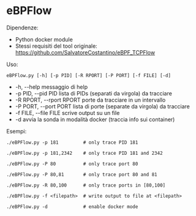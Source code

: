# eBPFlow

Dipendenze:
  - Python docker module
  - Stessi requisiti del tool originale: https://github.com/SalvatoreCostantino/eBPF_TCPFlow

Uso:
  ```
  eBPFlow.py [-h] [-p PID] [-R RPORT] [-P PORT] [-f FILE] [-d]
  ```
  - -h, --help            messaggio di help
  - -p PID, --pid PID     lista di PIDs (separati da virgola) da tracciare
  - -R RPORT, --rport RPORT
                        porte da tracciare in un intervallo
  - -P PORT, --port PORT  lista di porte (separate da virgola) da tracciare
  - -f FILE, --file FILE  scrive output su un file
  - -d                    avvia la sonda in modalità docker (traccia info sui container)

Esempi:
  ``` 
  ./eBPFlow.py -p 181         # only trace PID 181 
   
  ./eBPFlow.py -p 181,2342    # only trace PID 181 and 2342 
 
  ./eBPFlow.py -P 80          # only trace port 80
  
  ./eBPFlow.py -P 80,81       # only trace port 80 and 81 
  
  ./eBPFlow.py -R 80,100      # only trace ports in [80,100] 
  
  ./eBPFlow.py -f <filepath>  # write output to file at <filepath> 
  
  ./eBPFlow.py -d             # enable docker mode 
  ```
